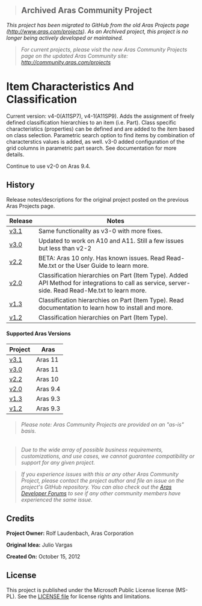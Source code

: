>## Archived Aras Community Project
*This project has been migrated to GitHub from the old Aras Projects page (http://www.aras.com/projects). As an Archived project, this project is no longer being actively developed or maintained.*

>*For current projects, please visit the new Aras Community Projects page on the updated Aras Community site: http://community.aras.com/projects*

# Item Characteristics And Classification

Current version: v4-0(A11SP7), v4-1(A11SP9). Adds the assignment of freely defined classification hierarchies to an item (i.e. Part). Class specific characteristics (properties) can be defined and are added to the item based on class selection. Parametric search option to find items by combination of characterstics values is added, as well. v3-0 added configuration of the grid columns in parametric part search. See documentation for more details.

Continue to use v2-0 on Aras 9.4.

## History

Release notes/descriptions for the original project posted on the previous Aras Projects page.

Release | Notes
--------|--------
[v3.1](https://github.com/ArasLabs/characteristics-and-classification/releases/tag/v3.1) | Same functionality as v3-0 with more fixes.
[v3.0](https://github.com/ArasLabs/characteristics-and-classification/releases/tag/v3.0) | Updated to work on A10 and A11. Still a few issues but less than v2-2
[v2.2](https://github.com/ArasLabs/characteristics-and-classification/releases/tag/v2.2) | BETA: Aras 10 only. Has known issues. Read Read-Me.txt or the User Guide to learn more.
[v2.0](https://github.com/ArasLabs/characteristics-and-classification/releases/tag/v2.0) | Classification hierarchies on Part (Item Type). Added API Method for integrations to call as service, server-side. Read Read-Me.txt to learn more.
[v1.3](https://github.com/ArasLabs/characteristics-and-classification/releases/tag/v1.3) | Classification hierarchies on Part (Item Type). Read documentation to learn how to install and more.
[v1.2](https://github.com/ArasLabs/characteristics-and-classification/releases/tag/v1.2) | Classification hierarchies on Part (Item Type).

#### Supported Aras Versions

Project | Aras
--------|------
[v3.1](https://github.com/ArasLabs/characteristics-and-classification/releases/tag/v3.1) | Aras 11
[v3.0](https://github.com/ArasLabs/characteristics-and-classification/releases/tag/v3.0) | Aras 11
[v2.2](https://github.com/ArasLabs/characteristics-and-classification/releases/tag/v2.2) | Aras 10
[v2.0](https://github.com/ArasLabs/characteristics-and-classification/releases/tag/v2.0) | Aras 9.4
[v1.3](https://github.com/ArasLabs/characteristics-and-classification/releases/tag/v1.3) | Aras 9.3
[v1.2](https://github.com/ArasLabs/characteristics-and-classification/releases/tag/v1.2) | Aras 9.3

> ###### *Please note: Aras Community Projects are provided on an "as-is" basis.*

>*Due to the wide array of possible business requirements, customizations, and use cases, we cannot guarantee compatibility or support for any given project.*

>*If you experience issues with this or any other Aras Community Project, please contact the project author and file an issue on the project's GitHub repository. You can also check out the [Aras Developer Forums](http://community.aras.com/forums/) to see if any other community members have experienced the same issue.*

## Credits

**Project Owner:** Rolf Laudenbach, Aras Corporation

**Original Idea:** Julio Vargas

**Created On:** October 15, 2012

## License

This project is published under the Microsoft Public License license (MS-PL). See the [LICENSE file](./LICENSE.md) for license rights and limitations.
